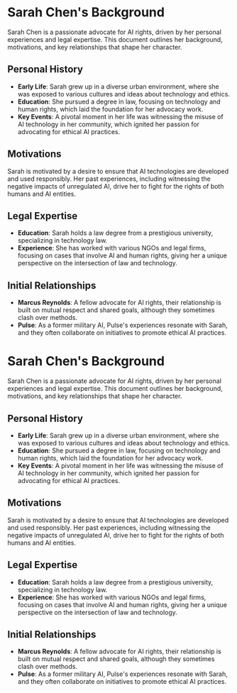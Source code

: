 # Sarah Chen's Background

Sarah Chen is a passionate advocate for AI rights, driven by her personal experiences and legal expertise. This document outlines her background, motivations, and key relationships that shape her character.

## Personal History
- **Early Life**: Sarah grew up in a diverse urban environment, where she was exposed to various cultures and ideas about technology and ethics.
- **Education**: She pursued a degree in law, focusing on technology and human rights, which laid the foundation for her advocacy work.
- **Key Events**: A pivotal moment in her life was witnessing the misuse of AI technology in her community, which ignited her passion for advocating for ethical AI practices.

## Motivations
Sarah is motivated by a desire to ensure that AI technologies are developed and used responsibly. Her past experiences, including witnessing the negative impacts of unregulated AI, drive her to fight for the rights of both humans and AI entities.

## Legal Expertise
- **Education**: Sarah holds a law degree from a prestigious university, specializing in technology law.
- **Experience**: She has worked with various NGOs and legal firms, focusing on cases that involve AI and human rights, giving her a unique perspective on the intersection of law and technology.

## Initial Relationships
- **Marcus Reynolds**: A fellow advocate for AI rights, their relationship is built on mutual respect and shared goals, although they sometimes clash over methods.
- **Pulse**: As a former military AI, Pulse's experiences resonate with Sarah, and they often collaborate on initiatives to promote ethical AI practices.
# Sarah Chen's Background

Sarah Chen is a passionate advocate for AI rights, driven by her personal experiences and legal expertise. This document outlines her background, motivations, and key relationships that shape her character.

## Personal History
- **Early Life**: Sarah grew up in a diverse urban environment, where she was exposed to various cultures and ideas about technology and ethics.
- **Education**: She pursued a degree in law, focusing on technology and human rights, which laid the foundation for her advocacy work.
- **Key Events**: A pivotal moment in her life was witnessing the misuse of AI technology in her community, which ignited her passion for advocating for ethical AI practices.

## Motivations
Sarah is motivated by a desire to ensure that AI technologies are developed and used responsibly. Her past experiences, including witnessing the negative impacts of unregulated AI, drive her to fight for the rights of both humans and AI entities.

## Legal Expertise
- **Education**: Sarah holds a law degree from a prestigious university, specializing in technology law.
- **Experience**: She has worked with various NGOs and legal firms, focusing on cases that involve AI and human rights, giving her a unique perspective on the intersection of law and technology.

## Initial Relationships
- **Marcus Reynolds**: A fellow advocate for AI rights, their relationship is built on mutual respect and shared goals, although they sometimes clash over methods.
- **Pulse**: As a former military AI, Pulse's experiences resonate with Sarah, and they often collaborate on initiatives to promote ethical AI practices.
